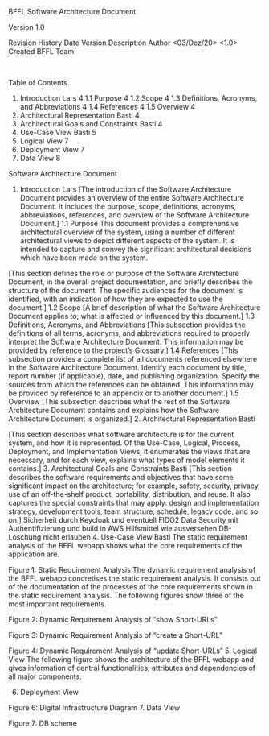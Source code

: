 BFFL
Software Architecture Document

Version 1.0



 

Revision History
Date	Version	Description	Author
<03/Dez/20>	<1.0>	Created	BFFL Team
			
			
			

 

Table of Contents
1.	Introduction Lars	4
1.1	Purpose	4
1.2	Scope	4
1.3	Definitions, Acronyms, and Abbreviations	4
1.4	References	4
1.5	Overview	4
2.	Architectural Representation Basti	4
3.	Architectural Goals and Constraints Basti	4
4.	Use-Case View Basti	5
5.	Logical View	7
6.	Deployment View	7
7.	Data View	8
 
Software Architecture Document 
1.	Introduction Lars
[The introduction of the Software Architecture Document provides an overview of the entire Software Architecture Document. It includes the purpose, scope, definitions, acronyms, abbreviations, references, and overview of the Software Architecture Document.]
1.1	Purpose
This document provides a comprehensive architectural overview of the system, using a number of different architectural views to depict different aspects of the system. It is intended to capture and convey the significant architectural decisions which have been made on the system.

[This section defines the role or purpose of the Software Architecture Document, in the overall project documentation, and briefly describes the structure of the document. The specific audiences for the document is identified, with an indication of how they are expected to use the document.]
1.2	Scope
[A brief description of what the Software Architecture Document applies to; what is affected or influenced by this document.]
1.3	Definitions, Acronyms, and Abbreviations
[This subsection provides the definitions of all terms, acronyms, and abbreviations required to properly interpret the Software Architecture Document.  This information may be provided by reference to the project’s Glossary.]
1.4	References
[This subsection provides a complete list of all documents referenced elsewhere in the Software Architecture Document. Identify each document by title, report number (if applicable), date, and publishing organization. Specify the sources from which the references can be obtained. This information may be provided by reference to an appendix or to another document.]
1.5	Overview
[This subsection describes what the rest of the Software Architecture Document contains and explains how the Software Architecture Document is organized.]
2.	Architectural Representation Basti

[This section describes what software architecture is for the current system, and how it is represented. Of the Use-Case, Logical, Process, Deployment, and Implementation Views, it enumerates the views that are necessary, and for each view, explains what types of model elements it contains.]
3.	Architectural Goals and Constraints Basti
[This section describes the software requirements and objectives that have some significant impact on the architecture; for example, safety, security, privacy, use of an off-the-shelf product, portability, distribution, and reuse. It also captures the special constraints that may apply: design and implementation strategy, development tools, team structure, schedule, legacy code, and so on.]
Sicherheit durch Keycloak und eventuell FIDO2
Data Security mit Authentifizierung und build in AWS Hilfsmittel wie ausversehen DB-Löschung nicht erlauben
4.	Use-Case View Basti
The static requirement analysis of the BFFL webapp shows what the core requirements of the application are.
 
Figure 1: Static Requirement Analysis
The dynamic requirement analysis of the BFFL webapp concretises the static requirement analysis. It consists out of the documentation of the processes of the core requirements shown in the static requirement analysis. The following figures show three of the most important requirements.
 
Figure 2: Dynamic Requirement Analysis of “show Short-URLs”

 
Figure 3: Dynamic Requirement Analysis of “create a Short-URL”
 
Figure 4: Dynamic Requirement Analysis of “update Short-URLs”
5.	Logical View
The following figure shows the architecture of the BFFL webapp and gives information of central functionalities, attributes and dependencies of all major components.

6.	Deployment View
 
Figure 6: Digital Infrastructure Diagram
7.	Data View
 
Figure 7: DB scheme
